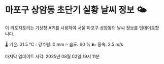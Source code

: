 
# 마포구 상암동 초단기 실황 날씨 정보 🌤️

이 리포지토리는 기상청 API를 사용하여 서울 마포구 상암동의 날씨 정보를 업데이트합니다. 

🌡️ 기온: 31.5 ℃
💧 강수량: 0 mm
💦 습도: 60 %
🌬️ 풍속: 2.5 m/s

마지막 업데이트 시각: 2025년 08월 02일 19시 11분    
